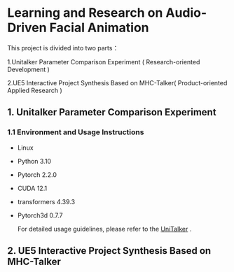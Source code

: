 # Learning and Research on Audio-Driven Facial Animation

This project is divided into two parts：

1.Unitalker Parameter Comparison Experiment ( Research-oriented Development )

2.UE5 Interactive Project Synthesis Based on MHC-Talker( Product-oriented Applied Research )

## 1. Unitalker Parameter Comparison Experiment

### 1.1 Environment and Usage Instructions​

- Linux
- Python 3.10
- Pytorch 2.2.0
- CUDA 12.1
- transformers 4.39.3
- Pytorch3d 0.7.7

  For detailed usage guidelines, please refer to the [UniTalker](https://github.com/X-niper/UniTalker) .

## 2. UE5 Interactive Project Synthesis Based on MHC-Talker


